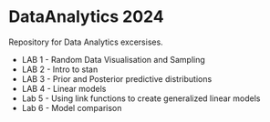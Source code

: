# DataAnalytics 2024
Repository for Data Analytics excersises.
- LAB 1 - Random Data Visualisation and Sampling
- LAB 2 - Intro to stan
- LAB 3 - Prior and Posterior predictive distributions
- LAB 4 - Linear models
- Lab 5 - Using link functions to create generalized linear models
- Lab 6 - Model comparison